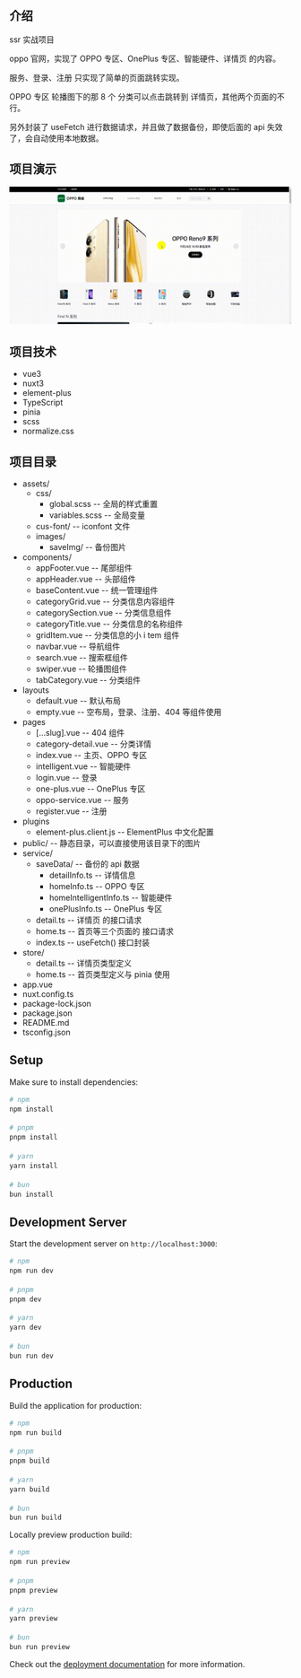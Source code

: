 ## 介绍

ssr 实战项目

oppo 官网，实现了 OPPO 专区、OnePlus 专区、智能硬件、详情页 的内容。

服务、登录、注册 只实现了简单的页面跳转实现。

OPPO 专区 轮播图下的那 8 个 分类可以点击跳转到 详情页，其他两个页面的不行。

另外封装了 useFetch 进行数据请求，并且做了数据备份，即使后面的 api 失效了，会自动使用本地数据。

## 项目演示

<img src="images/演示.gif" />

## 项目技术

- vue3
- nuxt3
- element-plus
- TypeScript
- pinia
- scss
- normalize.css

## 项目目录

- assets/
  - css/
    - global.scss -- 全局的样式重置
    - variables.scss -- 全局变量
  - cus-font/ -- iconfont 文件
  - images/
    - saveImg/ -- 备份图片
- components/
  - appFooter.vue -- 尾部组件
  - appHeader.vue -- 头部组件
  - baseContent.vue -- 统一管理组件
  - categoryGrid.vue -- 分类信息内容组件
  - categorySection.vue -- 分类信息组件
  - categoryTitle.vue -- 分类信息的名称组件
  - gridItem.vue -- 分类信息的小 i tem 组件
  - navbar.vue -- 导航组件
  - search.vue -- 搜索框组件
  - swiper.vue -- 轮播图组件
  - tabCategory.vue -- 分类组件
- layouts
  - default.vue -- 默认布局
  - empty.vue -- 空布局，登录、注册、404 等组件使用
- pages
  - [...slug].vue -- 404 组件
  - category-detail.vue -- 分类详情
  - index.vue -- 主页、OPPO 专区
  - intelligent.vue -- 智能硬件
  - login.vue -- 登录
  - one-plus.vue -- OnePlus 专区
  - oppo-service.vue -- 服务
  - register.vue -- 注册
- plugins
  - element-plus.client.js -- ElementPlus 中文化配置
- public/ -- 静态目录，可以直接使用该目录下的图片
- service/
  - saveData/ -- 备份的 api 数据
    - detailInfo.ts -- 详情信息
    - homeInfo.ts -- OPPO 专区
    - homeIntelligentInfo.ts -- 智能硬件
    - onePlusInfo.ts -- OnePlus 专区
  - detail.ts -- 详情页 的接口请求
  - home.ts -- 首页等三个页面的 接口请求
  - index.ts -- useFetch() 接口封装
- store/
  - detail.ts -- 详情页类型定义
  - home.ts -- 首页类型定义与 pinia 使用
- app.vue
- nuxt.config.ts
- package-lock.json
- package.json
- README.md
- tsconfig.json

## Setup

Make sure to install dependencies:

```bash
# npm
npm install

# pnpm
pnpm install

# yarn
yarn install

# bun
bun install
```

## Development Server

Start the development server on `http://localhost:3000`:

```bash
# npm
npm run dev

# pnpm
pnpm dev

# yarn
yarn dev

# bun
bun run dev
```

## Production

Build the application for production:

```bash
# npm
npm run build

# pnpm
pnpm build

# yarn
yarn build

# bun
bun run build
```

Locally preview production build:

```bash
# npm
npm run preview

# pnpm
pnpm preview

# yarn
yarn preview

# bun
bun run preview
```

Check out the [deployment documentation](https://nuxt.com/docs/getting-started/deployment) for more information.
